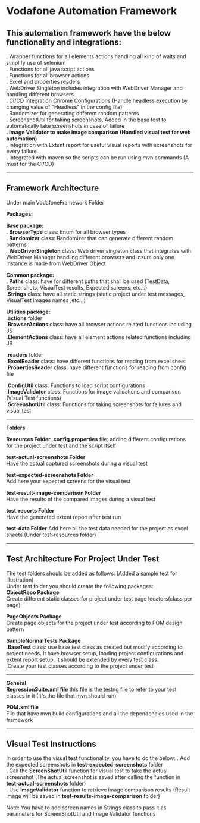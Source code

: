 # Vodafone Automation Framework  

**This automation framework have the below functionality and integrations:**  
-------------------------------

. Wrapper functions for all elements actions handling all kind of waits and simplify
use of selenium  
. Functions for all java script actions  
. Functions for all browser actions  
. Excel and properties readers  
. WebDriver Singleton includes integration with WebDriver Manager and handling different browsers  
. CI/CD Integration Chrome Configurations (Handle headless execution by changing value of 
"Headless" in the config file)  
. Randomizer for generating different random patterns  
. ScreenshotUtil for taking screenshots, Added in the base test to automatically take screenshots
in case of failure  
**. Image Validator to make image comparison (Handled visual test for web automation)**  
. Integration with Extent report for useful visual reports with screenshots for every failure  
. Integrated with maven so the scripts can be run using mvn commands (A must for the CI/CD)  

-------------------------------------------------------------------------------
**Framework Architecture**
-------------------

Under main VodafoneFramework Folder  

**Packages:**  

**Base package:**  
. **BrowserType** class: Enum for all browser types  
. **Randomizer** class: Randomizer  that can generate different random patterns  
. **WebDriverSingleton** class: Web driver singleton class that integrates with WebDriver Manager 
handling different browsers and insure only one instance is made from WebDriver Object  

**Common package:**  
. **Paths** class: have for different paths that shall be used (TestData, Screenshots, VisualTest results,
Expected screens, etc...)  
.**Strings** class: have all static strings (static project under test messages, VisualTest images names
,etc...)  

**Utilities package:**  
.**actions** folder  
.**BrowserActions** class: have all browser actions related functions including JS  
.**ElementActions** class: have all element actions related functions including JS  

.**readers** folder  
.**ExcelReader** class: have different functions for reading from excel sheet  
.**PropertiesReader** class: have different functions for reading from config file  

.**ConfigUtil** class: Functions to load script configurations  
.**ImageValidator** class: Functions for image validations and comparison (Visual Test functions)  
.**ScreenshotUtil** class: Functions for taking screenshots for failures and visual test  

---------------------------------------------

**Folders**  

**Resources Folder**
.**config.properties** file: adding different configurations for the project under test and the script itself  

**test-actual-screenshots Folder**  
Have the actual captured screenshots during a visual test  

**test-expected-screenshots Folder**  
Add here your expected screens for the visual test  


**test-result-image-comparison Folder**  
Have the results of the compared images during a visual test  

**test-reports Folder**  
Have the generated extent report after test run  

**test-data Folder**
Add here all the test data needed for the project as excel sheets (Under test-resources folder)  
 
----------------------------------------------------------------------------
**Test Architecture For Project Under Test**  
-------------------------

The test folders should be added as follows: (Added a sample test for illustration)  
Under test folder you should create the following packages:  
**ObjectRepo Package**  
Create different static classes for project under test page locators(class per page)  

**PageObjects Package**  
Create page objects for the project under test according to POM design pattern  

**SampleNormalTests Package**  
.**BaseTest** class: use base test class as created but modify according to project needs.
It have browser setup, loading project configurations and extent report setup. It should be 
extended by every test class.  
.Create your test classes according to the project under test  

--------------------------------------------
**General**  
**RegressionSuite.xml file**
this file is the testng file to refer to your test classes in it (It's the file that mvn should
run)  

**POM.xml file**  
File that have mvn build configurations and all the dependencies used in the framework   

-------------------------------------------------------------------------------------
**Visual Test Instructions**
--------------------------

In order to use the visual test functionality, you have to do the below: 
. Add the expected screenshots in **test-expected-screenshots** folder  
. Call the **ScreenShotUtil** function for visual test to take the actual screenshot 
(The actual screenshot is saved after calling the function in **test-actual-screenshots** folder)  
. Use **ImageValidator** function to retrieve image comparison results (Result image will be saved in **test-results-image-comparison** folder)   
 
Note: You have to add screen names in Strings class to pass it as parameters for ScreenShotUtil and Image Validator functions 



